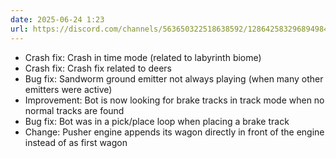 ```yaml
---
date: 2025-06-24 1:23
url: https://discord.com/channels/563650322518638592/1286425832968949840/1386743520122900534
---
```

- Crash fix: Crash in time mode (related to labyrinth biome)
- Crash fix: Crash fix related to deers
- Bug fix: Sandworm ground emitter not always playing (when many other emitters were active)
- Improvement: Bot is now looking for brake tracks in track mode when no normal tracks are found
- Bug fix: Bot was in a pick/place loop when placing a brake track
- Change: Pusher engine appends its wagon directly in front of the engine instead of as first wagon